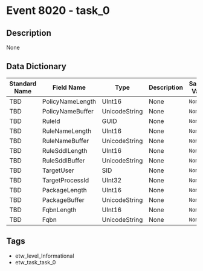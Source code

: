# Event 8020 - task_0

## Description
None

## Data Dictionary
|Standard Name|Field Name|Type|Description|Sample Value|
|---|---|---|---|---|
|TBD|PolicyNameLength|UInt16|None|`None`|
|TBD|PolicyNameBuffer|UnicodeString|None|`None`|
|TBD|RuleId|GUID|None|`None`|
|TBD|RuleNameLength|UInt16|None|`None`|
|TBD|RuleNameBuffer|UnicodeString|None|`None`|
|TBD|RuleSddlLength|UInt16|None|`None`|
|TBD|RuleSddlBuffer|UnicodeString|None|`None`|
|TBD|TargetUser|SID|None|`None`|
|TBD|TargetProcessId|UInt32|None|`None`|
|TBD|PackageLength|UInt16|None|`None`|
|TBD|PackageBuffer|UnicodeString|None|`None`|
|TBD|FqbnLength|UInt16|None|`None`|
|TBD|Fqbn|UnicodeString|None|`None`|

## Tags
* etw_level_Informational
* etw_task_task_0